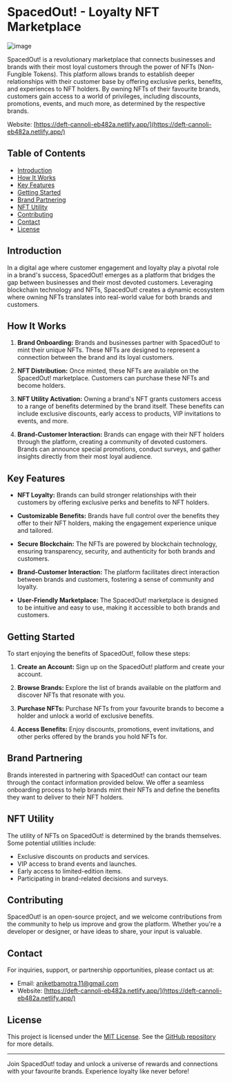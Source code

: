# SpacedOut! - Loyalty NFT Marketplace

![image](https://github.com/aniketbamotra/SpacedOut/assets/77141071/aa564ce1-7105-4b44-99a2-4e985a666a63)

SpacedOut! is a revolutionary marketplace that connects businesses and brands with their most loyal customers through the power of NFTs (Non-Fungible Tokens). This platform allows brands to establish deeper relationships with their customer base by offering exclusive perks, benefits, and experiences to NFT holders. By owning NFTs of their favourite brands, customers gain access to a world of privileges, including discounts, promotions, events, and much more, as determined by the respective brands.

Website: [https://deft-cannoli-eb482a.netlify.app/](https://deft-cannoli-eb482a.netlify.app/)

## Table of Contents

- [Introduction](#introduction)
- [How It Works](#how-it-works)
- [Key Features](#key-features)
- [Getting Started](#getting-started)
- [Brand Partnering](#brand-partnering)
- [NFT Utility](#nft-utility)
- [Contributing](#contributing)
- [Contact](#contact)
- [License](#license)

## Introduction

In a digital age where customer engagement and loyalty play a pivotal role in a brand's success, SpacedOut! emerges as a platform that bridges the gap between businesses and their most devoted customers. Leveraging blockchain technology and NFTs, SpacedOut! creates a dynamic ecosystem where owning NFTs translates into real-world value for both brands and customers.

## How It Works

1. **Brand Onboarding:** Brands and businesses partner with SpacedOut! to mint their unique NFTs. These NFTs are designed to represent a connection between the brand and its loyal customers.

2. **NFT Distribution:** Once minted, these NFTs are available on the SpacedOut! marketplace. Customers can purchase these NFTs and become holders.

3. **NFT Utility Activation:** Owning a brand's NFT grants customers access to a range of benefits determined by the brand itself. These benefits can include exclusive discounts, early access to products, VIP invitations to events, and more.

4. **Brand-Customer Interaction:** Brands can engage with their NFT holders through the platform, creating a community of devoted customers. Brands can announce special promotions, conduct surveys, and gather insights directly from their most loyal audience.

## Key Features

- **NFT Loyalty:** Brands can build stronger relationships with their customers by offering exclusive perks and benefits to NFT holders.

- **Customizable Benefits:** Brands have full control over the benefits they offer to their NFT holders, making the engagement experience unique and tailored.

- **Secure Blockchain:** The NFTs are powered by blockchain technology, ensuring transparency, security, and authenticity for both brands and customers.

- **Brand-Customer Interaction:** The platform facilitates direct interaction between brands and customers, fostering a sense of community and loyalty.

- **User-Friendly Marketplace:** The SpacedOut! marketplace is designed to be intuitive and easy to use, making it accessible to both brands and customers.

## Getting Started

To start enjoying the benefits of SpacedOut!, follow these steps:

1. **Create an Account:** Sign up on the SpacedOut! platform and create your account.

2. **Browse Brands:** Explore the list of brands available on the platform and discover NFTs that resonate with you.

3. **Purchase NFTs:** Purchase NFTs from your favourite brands to become a holder and unlock a world of exclusive benefits.

4. **Access Benefits:** Enjoy discounts, promotions, event invitations, and other perks offered by the brands you hold NFTs for.

## Brand Partnering

Brands interested in partnering with SpacedOut! can contact our team through the contact information provided below. We offer a seamless onboarding process to help brands mint their NFTs and define the benefits they want to deliver to their NFT holders.

## NFT Utility

The utility of NFTs on SpacedOut! is determined by the brands themselves. Some potential utilities include:

- Exclusive discounts on products and services.
- VIP access to brand events and launches.
- Early access to limited-edition items.
- Participating in brand-related decisions and surveys.

## Contributing

SpacedOut! is an open-source project, and we welcome contributions from the community to help us improve and grow the platform. Whether you're a developer or designer, or have ideas to share, your input is valuable.

## Contact

For inquiries, support, or partnership opportunities, please contact us at:
- Email: aniketbamotra.11@gmail.com
- Website: [https://deft-cannoli-eb482a.netlify.app/](https://deft-cannoli-eb482a.netlify.app/)

## License

This project is licensed under the [MIT License](LICENSE). See the [GitHub repository](https://github.com/aniketbamotra/SpacedOut) for more details.

---

Join SpacedOut! today and unlock a universe of rewards and connections with your favourite brands. Experience loyalty like never before!
